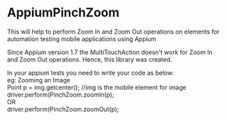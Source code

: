 # AppiumPinchZoom
This will help to perform Zoom In and Zoom Out operations on elements for automation testing mobile applications using Appium

<p>Since Appium version 1.7 the MultiTouchAction doesn't work for Zoom In and Zoom Out operations. Hence, this library was created.
</p>

In your appium tests you need to write your code as below:</br>
eg: Zooming an Image</br>
Point p = img.getcenter(); //img is the mobile element for image</br>
driver.perform(PinchZoom.zoomIn(p);</br>
OR</br>
driver.perform(PinchZoom.zoomOut(p);</br>
